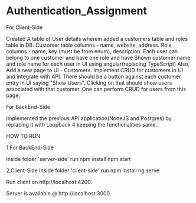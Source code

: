 # Authentication_Assignment
For Client-Side

Created A table of User details wherein added a customers table and roles table in DB. Customer table columns - name, website, address. Role columns - name, key (must be from enum), description. Each user can belong to one customer and have one role and have Shown customer name and role name for each user in UI using angular(replacing TypeScript) Also, Add a new page to UI - Customers. Implement CRUD for customers in UI and integrate with API. There should be a button against each customer entry in UI saying "Show Users". Clicking on that should show users associated with that customer. One can perform CRUD for users from this page.

For BackEnd-Side

Implemented the previous API application(NodeJS and Postgres) by replacing it with Loopback 4 keeping the functionalities same.

HOW TO RUN

1.For BackEnd-Side

Inside folder 'server-side' run npm install npm start

2.Client-Side Inside folder 'client-side' run npm install ng serve

Run client on http://localhost:4200.

Server is available @ http://localhost:3000.
